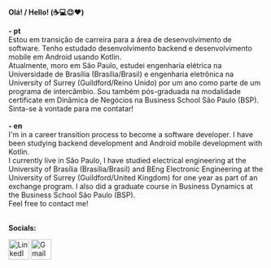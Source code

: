 <b>Olá! / Hello! (:coffee::computer::wink::heart:)</b>

  <b>- pt </b><br>
Estou em transição de carreira para a área de desenvolvimento de software. Tenho estudado desenvolvimento backend e desenvolvimento mobile em Android usando Kotlin.
<br> Atualmente, moro em São Paulo, estudei engenharia elétrica na Universidade de Brasília (Brasília/Brasil) e engenharia eletrônica na University of Surrey (Guildford/Reino Unido) por um ano como parte de um programa de intercâmbio. Sou também pós-graduada na modalidade certificate em Dinâmica de Negócios na Business School São Paulo (BSP).
<br> Sinta-se à vontade para me contatar!<br><br>
  <b>- en </b><br>
I'm in a career transition process to become a software developer. I have been studying backend development and Android mobile development with Kotlin.
<br> I currently live in São Paulo, I have studied electrical engineering at the University of Brasília (Brasília/Brasil) and BEng Electronic Engineering at the University of Surrey (Guildford/United Kingdom) for one year as part of an exchange program. I also did a graduate course in Business Dynamics at the Business School São Paulo (BSP).
<br> Feel free to contact me!<br><br>

<b>Socials:</b><br>
<p id ="socials" align="left">
   <a href = "http:/www.linkedin.com/in/mariananoliveira/">
     <img alt="LinkedIn" src="https://user-images.githubusercontent.com/7984098/119355094-3ae4bb00-bc7b-11eb-9254-ec1a53cf6cfc.png" height=40 width=40/></a>
   <a href = "mailto:mariananunoli@gmail.com">
     <img alt="Gmail" src="https://user-images.githubusercontent.com/7984098/119355781-0b827e00-bc7c-11eb-818f-36b353dc13cc.png" height=40 width=40/></a></p>

  
